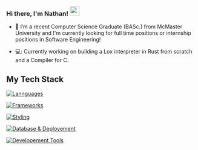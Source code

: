 
### Hi there, I'm Nathan! <img src="https://emojis.slackmojis.com/emojis/images/1536351075/4594/blob-wave.gif" width="25"/>

<!--
**proyetei/proyetei** is a ✨ _special_ ✨ repository because its `README.md` (this file) appears on your GitHub profile.

Here are some ideas to get you started:

- 🔭 I’m currently working on ...
- 🌱 I’m currently learning ...
- 👯 I’m looking to collaborate on ...
- 🤔 I’m looking for help with ...
- 💬 Ask me about ...
- 📫 How to reach me: ...
- 😄 Pronouns: ...
- ⚡ Fun fact: ...
-->

<!--<div id = "badges">
  <img src = "https://img.shields.io/badge/LinkedIn-blue?logo=linkedin&logoColor=white&style=for-the-badge" alt = "Linkedin Badge" />
</div>-->

- 🏫 I’m a recent Computer Science Graduate (BASc.) from McMaster University and I'm currently looking for full time positions or internship positions in Software Engineering!

- 💻: Currently working on building a Lox interpreter in Rust from scratch and a Compiler for C.

<!-- - ⚡: Personal website -> https://meillaya.dev/ -->



## My Tech Stack

[![Lannguages](https://skillicons.dev/icons?i=c,go,rust,python,js,ts,java,kotlin,zig)](https://skillicons.dev)


[![Frameworks](https://skillicons.dev/icons?i=nodejs,nextjs,react,svelte,astro,flutter,vue)](https://skillicons.dev)


[![Styling](https://skillicons.dev/icons?i=css,tailwind)](https://skillicons.dev)

[![Database & Deployement](https://skillicons.dev/icons?i=postgres,mysql,mongodb,redis,aws)](https://skillicons.dev)


[![Developement Tools](https://skillicons.dev/icons?i=linux,latex,git,docker,githubactions,pnpm,figma)](https://skillicons.dev)

